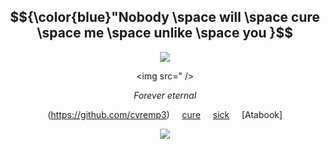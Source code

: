 <div align="center">

## $${\color{blue}"Nobody \space will \space cure \space me \space unlike \space you }$$

<img src="https://github.com/user-attachments/assets/7bb671aa-b25f-48fa-8801-4189b79e2076" />
</p>

<img src=" />
</p>

*Forever eternal*

(https://github.com/cvremp3) &nbsp;&nbsp;&nbsp; [cure](https://github.com/LovesickObsession) &nbsp;&nbsp;&nbsp; [sick](https://forevermortal.atabook.org/) &nbsp;&nbsp;&nbsp; [Atabook]

<img src="https://github.com/SodanGum/SodanGum/blob/69714c96dcb89dece313976eb353ca33f3f48e0b/tumblr_d77cebbe98daa0b43d399e67ec3cfc07_e4854c3c_400.webp" />
</p>


